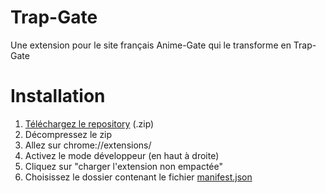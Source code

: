 # Trap-Gate
Une extension pour le site français Anime-Gate qui le transforme en Trap-Gate

# Installation

 1) [Téléchargez le repository](https://github.com/Knose1/Trap-Gate/archive/master.zip) (.zip)
 2) Décompressez le zip
 3) Allez sur chrome://extensions/
 4) Activez le mode développeur (en haut à droite)
 5) Cliquez sur "charger l'extension non empactée"
 6) Choisissez le dossier contenant le fichier [manifest.json](https://github.com/Knose1/Trap-Gate/blob/master/manifest.json)
